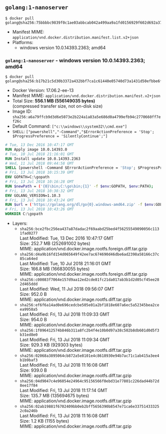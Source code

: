 ## `golang:1-nanoserver`

```console
$ docker pull golang@sha256:75bbbbc9839f0c1ae03abbcab042a499aa9a1fd0156929f602d692a37e7aa518
```

-	Manifest MIME: `application/vnd.docker.distribution.manifest.list.v2+json`
-	Platforms:
	-	windows version 10.0.14393.2363; amd64

### `golang:1-nanoserver` - windows version 10.0.14393.2363; amd64

```console
$ docker pull golang@sha256:b17b21c5d30b3372a432bbf7ca1c61440e05740d73a1431d50efbbe6f98fba04
```

-	Docker Version: 17.06.2-ee-13
-	Manifest MIME: `application/vnd.docker.distribution.manifest.v2+json`
-	Total Size: **556.1 MB (556149035 bytes)**  
	(compressed transfer size, not on-disk size)
-	Image ID: `sha256:a6a79ffcb9d3d6e5073e2b224a1a83a5e686d0a4799efb94c2770660ff7ef26c`
-	Default Command: `["c:\\windows\\system32\\cmd.exe"]`
-	`SHELL`: `["powershell","-Command","$ErrorActionPreference = 'Stop'; $ProgressPreference = 'SilentlyContinue';"]`

```dockerfile
# Tue, 13 Dec 2016 10:47:17 GMT
RUN Apply image 10.0.14393.0
# Tue, 10 Jul 2018 21:16:01 GMT
RUN Install update 10.0.14393.2363
# Wed, 11 Jul 2018 09:44:58 GMT
SHELL [powershell -Command $ErrorActionPreference = 'Stop'; $ProgressPreference = 'SilentlyContinue';]
# Fri, 13 Jul 2018 10:15:39 GMT
ENV GOPATH=C:\gopath
# Fri, 13 Jul 2018 10:16:28 GMT
RUN $newPath = ('{0}\bin;C:\go\bin;{1}' -f $env:GOPATH, $env:PATH); 	Write-Host ('Updating PATH: {0}' -f $newPath); 	setx /M PATH $newPath;
# Fri, 13 Jul 2018 10:38:32 GMT
ENV GOLANG_VERSION=1.10.3
# Fri, 13 Jul 2018 10:43:24 GMT
RUN $url = ('https://golang.org/dl/go{0}.windows-amd64.zip' -f $env:GOLANG_VERSION); 	Write-Host ('Downloading {0} ...' -f $url); 	Invoke-WebRequest -Uri $url -OutFile 'go.zip'; 		$sha256 = 'a3f19d4fc0f4b45836b349503e347e64e31ab830dedac2fc9c390836d4418edb'; 	Write-Host ('Verifying sha256 ({0}) ...' -f $sha256); 	if ((Get-FileHash go.zip -Algorithm sha256).Hash -ne $sha256) { 		Write-Host 'FAILED!'; 		exit 1; 	}; 		Write-Host 'Expanding ...'; 	Expand-Archive go.zip -DestinationPath C:\; 		Write-Host 'Verifying install ("go version") ...'; 	go version; 		Write-Host 'Removing ...'; 	Remove-Item go.zip -Force; 		Write-Host 'Complete.';
# Fri, 13 Jul 2018 10:43:26 GMT
WORKDIR C:\gopath
```

-	Layers:
	-	`sha256:bce2fbc256ea437a87dadac2f69aabd25bed4f56255549090056c1131fad0277`  
		Last Modified: Tue, 13 Dec 2016 10:47:17 GMT  
		Size: 252.7 MB (252691002 bytes)  
		MIME: application/vnd.docker.image.rootfs.foreign.diff.tar.gzip
	-	`sha256:d4a9b16fd154d065649f42ee7ac674690d46dbe6ad2398a58166c37c85ca64ed`  
		Last Modified: Tue, 10 Jul 2018 21:16:01 GMT  
		Size: 166.8 MB (166830055 bytes)  
		MIME: application/vnd.docker.image.rootfs.foreign.diff.tar.gzip
	-	`sha256:c00083f7064e157d9aa12ed2cde81fc21da017ab3b1d2d05cf45ee282d465ddd`  
		Last Modified: Wed, 11 Jul 2018 09:56:07 GMT  
		Size: 952.0 B  
		MIME: application/vnd.docker.image.rootfs.diff.tar.gzip
	-	`sha256:ef6f6a14ad0e696cedcbe505e01a2bf1818e607a6ec5a52345bea2ceea9958a5`  
		Last Modified: Fri, 13 Jul 2018 11:09:33 GMT  
		Size: 954.0 B  
		MIME: application/vnd.docker.image.rootfs.diff.tar.gzip
	-	`sha256:1f096412574b846b311a8fc2b4f4e10b0d97a38c502b8db601d0d5f3b31ed8e0`  
		Last Modified: Fri, 13 Jul 2018 11:09:34 GMT  
		Size: 929.3 KB (929303 bytes)  
		MIME: application/vnd.docker.image.rootfs.diff.tar.gzip
	-	`sha256:02068a3895064cb872a5e8101e4c8618930e94b7ac71c1ab415a3ee4b1b9baf3`  
		Last Modified: Fri, 13 Jul 2018 11:16:08 GMT  
		Size: 939.0 B  
		MIME: application/vnd.docker.image.rootfs.diff.tar.gzip
	-	`sha256:04d9047c4e96054e24964c95156566f0ebd31e77801c226dad44b72d8ee17f84`  
		Last Modified: Fri, 13 Jul 2018 11:17:14 GMT  
		Size: 135.7 MB (135694675 bytes)  
		MIME: application/vnd.docker.image.rootfs.diff.tar.gzip
	-	`sha256:02ab19881f6702409bb0eb2bff5656390b8547e71ca6e337514333252c0a246b`  
		Last Modified: Fri, 13 Jul 2018 11:16:08 GMT  
		Size: 1.2 KB (1155 bytes)  
		MIME: application/vnd.docker.image.rootfs.diff.tar.gzip
